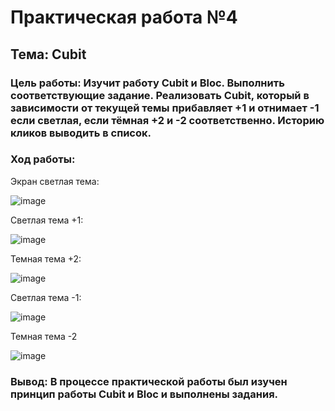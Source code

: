 # Практическая работа №4
## Тема: Cubit
### Цель работы: Изучит работу Cubit и Bloc. Выполнить соответствующие задание. Реализовать Cubit, который в зависимости от текущей темы прибавляет +1 и отнимает -1 если светлая, если тёмная +2 и -2 соответственно. Историю кликов выводить в список.
### Ход работы:
Экран светлая тема:

![image](https://user-images.githubusercontent.com/92712732/205242395-c57fa013-14e4-4364-b7a5-82417710d278.png)

Светлая тема +1:

![image](https://user-images.githubusercontent.com/92712732/205242442-b94200d7-d26e-4f6a-8c0c-83618a45a1e0.png)

Темная тема +2:

![image](https://user-images.githubusercontent.com/92712732/205242454-42f5148e-6f16-4cce-9323-b33e13965198.png)

Светлая тема -1:

![image](https://user-images.githubusercontent.com/92712732/205242488-0a338cfc-baf6-4199-9d19-4f79d6d68774.png)

Темная тема -2

![image](https://user-images.githubusercontent.com/92712732/205242497-974fcb0e-f225-47d3-a613-568625c9bb5f.png)

### Вывод: В процессе практической работы был изучен принцип работы Cubit и Bloc и выполнены задания.

